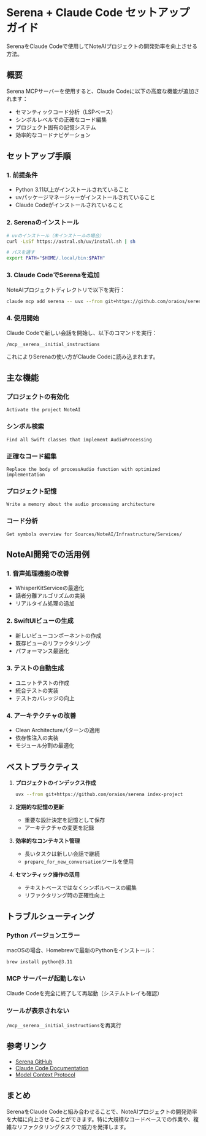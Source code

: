 # Serena + Claude Code セットアップガイド

SerenaをClaude Codeで使用してNoteAIプロジェクトの開発効率を向上させる方法。

## 概要

Serena MCPサーバーを使用すると、Claude Codeに以下の高度な機能が追加されます：
- セマンティックコード分析（LSPベース）
- シンボルレベルでの正確なコード編集
- プロジェクト固有の記憶システム
- 効率的なコードナビゲーション

## セットアップ手順

### 1. 前提条件
- Python 3.11以上がインストールされていること
- uvパッケージマネージャーがインストールされていること
- Claude Codeがインストールされていること

### 2. Serenaのインストール

```bash
# uvのインストール（未インストールの場合）
curl -LsSf https://astral.sh/uv/install.sh | sh

# パスを通す
export PATH="$HOME/.local/bin:$PATH"
```

### 3. Claude CodeでSerenaを追加

NoteAIプロジェクトディレクトリで以下を実行：

```bash
claude mcp add serena -- uvx --from git+https://github.com/oraios/serena serena-mcp-server --context ide-assistant --project $(pwd)
```

### 4. 使用開始

Claude Codeで新しい会話を開始し、以下のコマンドを実行：

```
/mcp__serena__initial_instructions
```

これによりSerenaの使い方がClaude Codeに読み込まれます。

## 主な機能

### プロジェクトの有効化
```
Activate the project NoteAI
```

### シンボル検索
```
Find all Swift classes that implement AudioProcessing
```

### 正確なコード編集
```
Replace the body of processAudio function with optimized implementation
```

### プロジェクト記憶
```
Write a memory about the audio processing architecture
```

### コード分析
```
Get symbols overview for Sources/NoteAI/Infrastructure/Services/
```

## NoteAI開発での活用例

### 1. 音声処理機能の改善
- WhisperKitServiceの最適化
- 話者分離アルゴリズムの実装
- リアルタイム処理の追加

### 2. SwiftUIビューの生成
- 新しいビューコンポーネントの作成
- 既存ビューのリファクタリング
- パフォーマンス最適化

### 3. テストの自動生成
- ユニットテストの作成
- 統合テストの実装
- テストカバレッジの向上

### 4. アーキテクチャの改善
- Clean Architectureパターンの適用
- 依存性注入の実装
- モジュール分割の最適化

## ベストプラクティス

1. **プロジェクトのインデックス作成**
   ```bash
   uvx --from git+https://github.com/oraios/serena index-project
   ```

2. **定期的な記憶の更新**
   - 重要な設計決定を記憶として保存
   - アーキテクチャの変更を記録

3. **効率的なコンテキスト管理**
   - 長いタスクは新しい会話で継続
   - `prepare_for_new_conversation`ツールを使用

4. **セマンティック操作の活用**
   - テキストベースではなくシンボルベースの編集
   - リファクタリング時の正確性向上

## トラブルシューティング

### Python バージョンエラー
macOSの場合、Homebrewで最新のPythonをインストール：
```bash
brew install python@3.11
```

### MCP サーバーが起動しない
Claude Codeを完全に終了して再起動（システムトレイも確認）

### ツールが表示されない
`/mcp__serena__initial_instructions`を再実行

## 参考リンク

- [Serena GitHub](https://github.com/oraios/serena)
- [Claude Code Documentation](https://claude.ai/code)
- [Model Context Protocol](https://modelcontextprotocol.io/)

## まとめ

SerenaをClaude Codeと組み合わせることで、NoteAIプロジェクトの開発効率を大幅に向上させることができます。特に大規模なコードベースでの作業や、複雑なリファクタリングタスクで威力を発揮します。